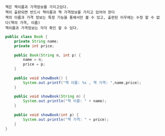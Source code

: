 
    책은 책이름과 가격정보를 가지고있다.
    책이 출판되면 반드시 책이름과 책 가격정보를 가지고 있어야 한다
    책의 이름과 가격 정보는 특정 기능을 통해서만 볼 수 있고, 출판된 이우에는 수정 할 수 없다(책의 가격, 이름)
    책이름과 가격정보는 각각 확인 할 수 있다.

```java
public class Book {
	private String name;
	private int price;
	
	public Book(String n, int p) {
		name = n;
		price = p;
	}
	
	public void showBook() {
		System.out.printf("책 이름: %s , 책 가격: ",name,price);
	}
	
	public void showBook(String n) {
		System.out.println("책 이름: " + name);
	}
	
	public void showBook(int p) {
		System.out.println("책 가격: " + price);
	}
}
```